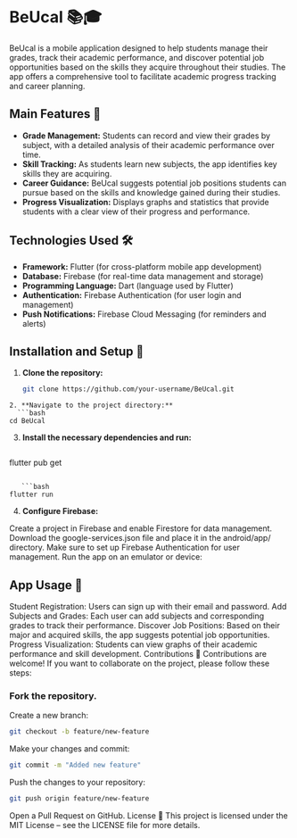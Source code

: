 # BeUcal 📚🎓

BeUcal is a mobile application designed to help students manage their grades, track their academic performance, and discover potential job opportunities based on the skills they acquire throughout their studies. The app offers a comprehensive tool to facilitate academic progress tracking and career planning.

## Main Features 🌟
- **Grade Management:** Students can record and view their grades by subject, with a detailed analysis of their academic performance over time.
- **Skill Tracking:** As students learn new subjects, the app identifies key skills they are acquiring.
- **Career Guidance:** BeUcal suggests potential job positions students can pursue based on the skills and knowledge gained during their studies.
- **Progress Visualization:** Displays graphs and statistics that provide students with a clear view of their progress and performance.

## Technologies Used 🛠️
- **Framework:** Flutter (for cross-platform mobile app development)
- **Database:** Firebase (for real-time data management and storage)
- **Programming Language:** Dart (language used by Flutter)
- **Authentication:** Firebase Authentication (for user login and management)
- **Push Notifications:** Firebase Cloud Messaging (for reminders and alerts)

## Installation and Setup 🚀

1. **Clone the repository:**
   ```bash
   git clone https://github.com/your-username/BeUcal.git
 ```
2. **Navigate to the project directory:**
   ```bash
cd BeUcal
 ```
3. **Install the necessary dependencies and run:**
   ```bash
flutter pub get
```

   ```bash
flutter run
```

4. **Configure Firebase:**

Create a project in Firebase and enable Firestore for data management.
Download the google-services.json file and place it in the android/app/ directory.
Make sure to set up Firebase Authentication for user management.
Run the app on an emulator or device:

## App Usage 📱
Student Registration: Users can sign up with their email and password.
Add Subjects and Grades: Each user can add subjects and corresponding grades to track their performance.
Discover Job Positions: Based on their major and acquired skills, the app suggests potential job opportunities.
Progress Visualization: Students can view graphs of their academic performance and skill development.
Contributions 🤝
Contributions are welcome! If you want to collaborate on the project, please follow these steps:

### Fork the repository.
Create a new branch:

   ```bash
git checkout -b feature/new-feature
 ```

Make your changes and commit:
   ```bash
git commit -m "Added new feature"
 ```

Push the changes to your repository:
   ```bash
git push origin feature/new-feature
 ```
Open a Pull Request on GitHub.
License 📄
This project is licensed under the MIT License – see the LICENSE file for more details.
